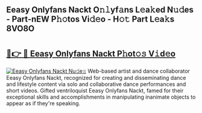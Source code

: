 ## Eeasy Onlyfans Nackt O𝚗𝚕yf𝚊ns L𝚎a𝚔ed N𝚞𝚍es - Part-nEW P𝚑𝚘tos Vi𝚍𝚎o - H𝚘𝚝 Part L𝚎a𝚔s 8VO8O

# <h2><a href="http://kf1g9gs.oniu.top/?m=Eeasy+Onlyfans+Nackt">🔗👉 🔴 Eeasy Onlyfans Nackt P𝚑ot𝚘𝚜 V𝚒d𝚎o</a></h2>

[![Eeasy Onlyfans Nackt Nu𝚍e𝚜](https://i.imgur.com/0qMVB7G.gif)](http://kf1g9gs.oniu.top/?m=Eeasy+Onlyfans+Nackt)
Web-based artist and dance collaborator Eeasy Onlyfans Nackt, recognized for creating and disseminating dance and lifestyle content via solo and collaborative dance performances and short videos. Gifted ventriloquist Eeasy Onlyfans Nackt, famed for their exceptional skills and accomplishments in manipulating inanimate objects to appear as if they're speaking.  
